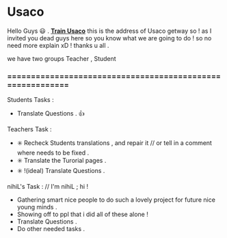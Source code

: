 # Usaco

Hello Guys :smiley: . **[Train Usaco](http://train.usaco.org/usacogate)**
this is the address of Usaco getway so !
as I invited you dead guys here so you know what we are going to do ! 
so no need more explain xD ! thanks u all .

we have two groups Teacher , Student 

### ==========================================================
Students Tasks :
-    Translate Questions . :+1:
   
Teachers Task  : 
-  :eight_spoked_asterisk: Recheck Students translations , and repair it // or tell in a comment where needs to be fixed .
-  :eight_spoked_asterisk: Translate the Turorial pages .
-  :eight_spoked_asterisk: !(ideal) Translate Questions .
      

nihiL's Task :  // I'm nihiL ; hi !
- Gathering smart nice people to do such a lovely project for future nice young minds .
 - Showing off to ppl that i did all of these alone ! 
 - Translate Questions .
 - Do other needed tasks .
       
      

